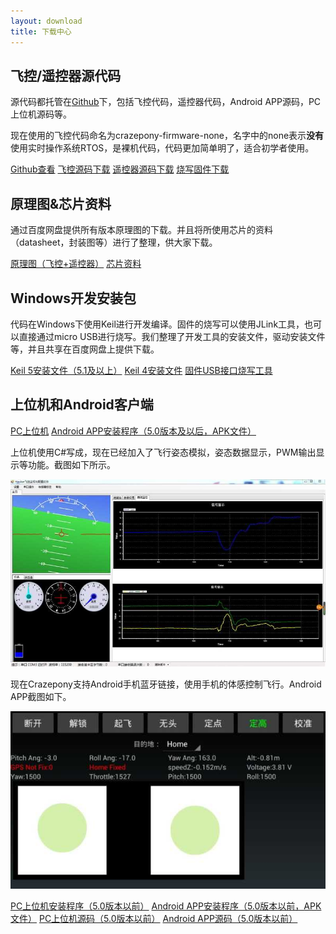 ```yaml
---
layout: download
title: 下载中心
---
```


## 飞控/遥控器源代码

源代码都托管在[Github](https://github.com/Crazepony/)下，包括飞控代码，遥控器代码，Android APP源码，PC上位机源码等。

现在使用的飞控代码命名为crazepony-firmware-none，名字中的none表示**没有**使用实时操作系统RTOS，是裸机代码，代码更加简单明了，适合初学者使用。

<a href="https://github.com/Crazepony" class="btn btn-lg btn-outline" role="button" target="_blank" >Github查看</a>
<a href="https://github.com/Crazepony/crazepony-firmware-none/releases" class="btn btn-lg btn-outline" role="button" target="_blank" >飞控源码下载</a>
<a href="https://github.com/Crazepony/crazepony-remote-none/releases" class="btn btn-lg btn-outline" role="button" target="_blank" >遥控器源码下载</a>
<a href="http://pan.baidu.com/s/1bnm7jOF" class="btn btn-lg btn-outline" role="button" target="_blank" >烧写固件下载</a>

## 原理图&芯片资料
通过百度网盘提供所有版本原理图的下载。并且将所使用芯片的资料（datasheet，封装图等）进行了整理，供大家下载。

<a href="http://pan.baidu.com/s/1o6Lo7jW" class="btn btn-lg btn-outline" role="button" target="_blank" >原理图（飞控+遥控器）</a>
<a href="http://pan.baidu.com/s/1i31fUCl" class="btn btn-lg btn-outline" role="button" target="_blank" >芯片资料</a>

## Windows开发安装包
代码在Windows下使用Keil进行开发编译。固件的烧写可以使用JLink工具，也可以直接通过micro USB进行烧写。我们整理了开发工具的安装文件，驱动安装文件等，并且共享在百度网盘上提供下载。


<p>
<a href="http://pan.baidu.com/s/1sjr24qD" class="btn btn-lg btn-outline" role="button" target="_blank" >Keil 5安装文件（5.1及以上）</a>
<a href="http://pan.baidu.com/s/1ntNqLdv" class="btn btn-lg btn-outline" role="button" target="_blank" >Keil 4安装文件</a>
<a href="http://pan.baidu.com/s/1eQ1kfPw" class="btn btn-lg btn-outline" role="button" target="_blank" >固件USB接口烧写工具</a>
</p>

## 上位机和Android客户端
<a href="http://pan.baidu.com/s/1gdf9bKf" class="btn btn-lg btn-outline" role="button" target="_blank" >PC上位机</a>
<a href="http://pan.baidu.com/s/1eQfBgye" class="btn btn-lg btn-outline" role="button" target="_blank" >Android APP安装程序（5.0版本及以后，APK文件）</a>


上位机使用C#写成，现在已经加入了飞行姿态模拟，姿态数据显示，PWM输出显示等功能。截图如下所示。

![](/assets/img/assistant-2.jpg)

现在Crazepony支持Android手机蓝牙链接，使用手机的体感控制飞行。Android APP截图如下。

![](/assets/img/android-app-2.jpg)

<a href="http://pan.baidu.com/s/1q5bEu" class="btn btn-lg btn-outline" role="button" target="_blank" >PC上位机安装程序（5.0版本以前）</a>
<a href="http://pan.baidu.com/s/1pJsMyqJ" class="btn btn-lg btn-outline" role="button" target="_blank" >Android APP安装程序（5.0版本以前，APK文件）</a>
<a href="https://github.com/Crazepony/crazepony-host-client" class="btn btn-lg btn-outline" role="button" target="_blank" >PC上位机源码（5.0版本以前）</a>
<a href="https://github.com/Crazepony/crazepony-android-client-none" class="btn btn-lg btn-outline" role="button" target="_blank" >Android APP源码（5.0版本以前）</a>
